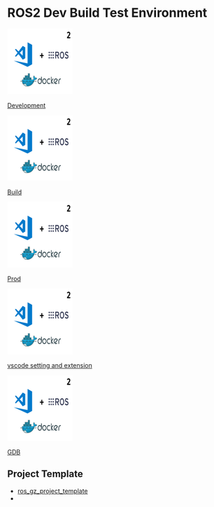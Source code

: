 # ROS2 Dev Build Test Environment

<div class="grid-container">
    <div class="grid-item">
        <a href="dev">
        <img src="images/ros_dev.png" width="150" height="150">
        <p>Development</p>
        </a>
    </div>
    <div class="grid-item">
    <a href="build">
        <img src="images/ros_dev.png" width="150" height="150">
        <p>Build</p>
        </a>
    </div>
    <div class="grid-item">
        <a href="prod">
        <img src="images/ros_dev.png" width="150" height="150">
        <p>Prod</p>
        </a>
    </div>
    <div class="grid-item">
        <a href="vscode_settings_and_extension">
        <img src="images/ros_dev.png" width="150" height="150">
        <p>vscode setting and extension</p>
        </a>
    </div>
     <div class="grid-item">
        <a href="gdb_debug">
        <img src="images/ros_dev.png" width="150" height="150">
        <p>GDB</p>
        </a>
    </div>
</div>

## Project Template
- [ros_gz_project_template](https://github.com/gazebosim/ros_gz_project_template/tree/main)
- 

